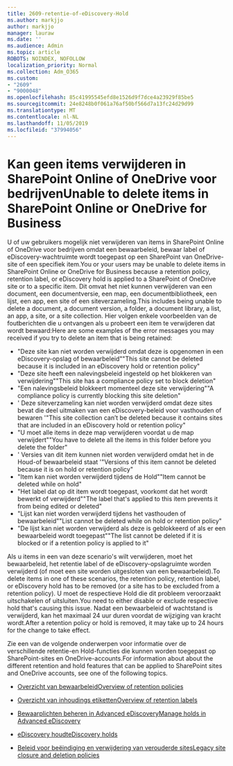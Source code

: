 ```yaml
---
title: 2609-retentie-of-eDiscovery-Hold
ms.author: markjjo
author: markjjo
manager: lauraw
ms.date: ''
ms.audience: Admin
ms.topic: article
ROBOTS: NOINDEX, NOFOLLOW
localization_priority: Normal
ms.collection: Adm_O365
ms.custom:
- "2609"
- "9000048"
ms.openlocfilehash: 85c41995545efd8e1526d9f7dce4a23929f85be5
ms.sourcegitcommit: 24e8248b0f061a76af50bf566d7a13fc24d29d99
ms.translationtype: MT
ms.contentlocale: nl-NL
ms.lasthandoff: 11/05/2019
ms.locfileid: "37994056"
---
```

# <a name="unable-to-delete-items-in-sharepoint-online-or-onedrive-for-business"></a><span data-ttu-id="eed7e-102">Kan geen items verwijderen in SharePoint Online of OneDrive voor bedrijven</span><span class="sxs-lookup"><span data-stu-id="eed7e-102">Unable to delete items in SharePoint Online or OneDrive for Business</span></span>

<span data-ttu-id="eed7e-103">U of uw gebruikers mogelijk niet verwijderen van items in SharePoint Online of OneDrive voor bedrijven omdat een bewaarbeleid, bewaar label of eDiscovery-wachtruimte wordt toegepast op een SharePoint van OneDrive-site of een specifiek item.</span><span class="sxs-lookup"><span data-stu-id="eed7e-103">You or your users may be unable to delete items in SharePoint Online or OneDrive for Business because a retention policy, retention label, or eDiscovery hold is applied to a SharePoint of OneDrive site or to a specific item.</span></span> <span data-ttu-id="eed7e-104">Dit omvat het niet kunnen verwijderen van een document, een documentversie, een map, een documentbibliotheek, een lijst, een app, een site of een siteverzameling.</span><span class="sxs-lookup"><span data-stu-id="eed7e-104">This includes being unable to delete a document, a document version, a folder, a document library, a list, an app, a site, or a site collection.</span></span> <span data-ttu-id="eed7e-105">Hier volgen enkele voorbeelden van de foutberichten die u ontvangen als u probeert een item te verwijderen dat wordt bewaard:</span><span class="sxs-lookup"><span data-stu-id="eed7e-105">Here are some examples of the error messages you may received if you try to delete an item that is being retained:</span></span>

- <span data-ttu-id="eed7e-106">"Deze site kan niet worden verwijderd omdat deze is opgenomen in een eDiscovery-opslag of bewaarbeleid"</span><span class="sxs-lookup"><span data-stu-id="eed7e-106">"This site cannot be deleted because it is included in an eDiscovery hold or retention policy"</span></span>
- <span data-ttu-id="eed7e-107">"Deze site heeft een nalevingsbeleid ingesteld op het blokkeren van verwijdering"</span><span class="sxs-lookup"><span data-stu-id="eed7e-107">"This site has a compliance policy set to block deletion"</span></span>
- <span data-ttu-id="eed7e-108">"Een nalevingsbeleid blokkeert momenteel deze site verwijdering"</span><span class="sxs-lookup"><span data-stu-id="eed7e-108">"A compliance policy is currently blocking this site deletion"</span></span>
- <span data-ttu-id="eed7e-109">' Deze siteverzameling kan niet worden verwijderd omdat deze sites bevat die deel uitmaken van een eDiscovery-beleid voor vasthouden of bewaren '</span><span class="sxs-lookup"><span data-stu-id="eed7e-109">"This site collection can’t be deleted because it contains sites that are included in an eDiscovery hold or retention policy"</span></span>
- <span data-ttu-id="eed7e-110">"U moet alle items in deze map verwijderen voordat u de map verwijdert"</span><span class="sxs-lookup"><span data-stu-id="eed7e-110">"You have to delete all the items in this folder before you delete the folder"</span></span>
- <span data-ttu-id="eed7e-111">' Versies van dit item kunnen niet worden verwijderd omdat het in de Houd-of bewaarbeleid staat '</span><span class="sxs-lookup"><span data-stu-id="eed7e-111">"Versions of this item cannot be deleted because it is on hold or retention policy"</span></span>
- <span data-ttu-id="eed7e-112">"Item kan niet worden verwijderd tijdens de Hold"</span><span class="sxs-lookup"><span data-stu-id="eed7e-112">"Item cannot be deleted while on hold"</span></span>
- <span data-ttu-id="eed7e-113">"Het label dat op dit item wordt toegepast, voorkomt dat het wordt bewerkt of verwijderd"</span><span class="sxs-lookup"><span data-stu-id="eed7e-113">"The label that's applied to this item prevents it from being edited or deleted"</span></span>
- <span data-ttu-id="eed7e-114">"Lijst kan niet worden verwijderd tijdens het vasthouden of bewaarbeleid"</span><span class="sxs-lookup"><span data-stu-id="eed7e-114">"List cannot be deleted while on hold or retention policy"</span></span>
- <span data-ttu-id="eed7e-115">"De lijst kan niet worden verwijderd als deze is geblokkeerd of als er een bewaarbeleid wordt toegepast"</span><span class="sxs-lookup"><span data-stu-id="eed7e-115">"The list cannot be deleted if it is blocked or if a retention policy is applied to it"</span></span>

<span data-ttu-id="eed7e-116">Als u items in een van deze scenario's wilt verwijderen, moet het bewaarbeleid, het retentie label of de eDiscovery-opslagruimte worden verwijderd (of moet een site worden uitgesloten van een bewaarbeleid).</span><span class="sxs-lookup"><span data-stu-id="eed7e-116">To delete items in one of these scenarios, the retention policy, retention label, or eDiscovery hold has to be removed (or a site has to be excluded from a retention policy).</span></span> <span data-ttu-id="eed7e-117">U moet de respectieve Hold die dit probleem veroorzaakt uitschakelen of uitsluiten.</span><span class="sxs-lookup"><span data-stu-id="eed7e-117">You need to either disable or exclude respective hold that's causing this issue.</span></span> <span data-ttu-id="eed7e-118">Nadat een bewaarbeleid of wachtstand is verwijderd, kan het maximaal 24 uur duren voordat de wijziging van kracht wordt.</span><span class="sxs-lookup"><span data-stu-id="eed7e-118">After a retention policy or hold is removed, it may take up to 24 hours for the change to take effect.</span></span> 

<span data-ttu-id="eed7e-119">Zie een van de volgende onderwerpen voor informatie over de verschillende retentie-en Hold-functies die kunnen worden toegepast op SharePoint-sites en OneDrive-accounts.</span><span class="sxs-lookup"><span data-stu-id="eed7e-119">For information about about the different retention and hold features that can be applied to SharePoint sites and OneDrive accounts, see one of the following topics.</span></span>

- [<span data-ttu-id="eed7e-120">Overzicht van bewaarbeleid</span><span class="sxs-lookup"><span data-stu-id="eed7e-120">Overview of retention policies</span></span>](https://docs.microsoft.com/microsoft-365/compliance/retention-policies)

- [<span data-ttu-id="eed7e-121">Overzicht van inhoudings etiketten</span><span class="sxs-lookup"><span data-stu-id="eed7e-121">Overview of retention labels</span></span>](https://docs.microsoft.com/microsoft-365/compliance/labels)

- [<span data-ttu-id="eed7e-122">Bewaarplichten beheren in Advanced eDiscovery</span><span class="sxs-lookup"><span data-stu-id="eed7e-122">Manage holds in Advanced eDiscovery</span></span>](https://docs.microsoft.com/microsoft-365/compliance/managing-holds)

- [<span data-ttu-id="eed7e-123">eDiscovery houdt</span><span class="sxs-lookup"><span data-stu-id="eed7e-123">eDiscovery holds</span></span>](https://docs.microsoft.com/microsoft-365/compliance/ediscovery-cases#step-4-place-content-locations-on-hold)

- [<span data-ttu-id="eed7e-124">Beleid voor beëindiging en verwijdering van verouderde sites</span><span class="sxs-lookup"><span data-stu-id="eed7e-124">Legacy site closure and deletion policies</span></span>](https://support.office.com/article/Use-policies-for-site-closure-and-deletion-A8280D82-27FD-48C5-9ADF-8A5431208BA5)
